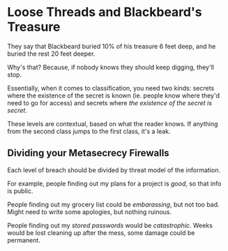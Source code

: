 # Loose Threads and Blackbeard's Treasure

They say that Blackbeard buried 10% of his treasure 6 feet deep, and he buried the rest 20 feet deeper.

Why's that? Because, if nobody knows they should keep digging, they'll stop.

Essentially, when it comes to classification, you need two kinds: secrets where the existence of the secret is known (ie. people know where they'd need to go for access) and secrets where *the existence of the secret is secret*.

These levels are contextual, based on what the reader knows. If anything from the second class jumps to the first class, it's a leak.

## Dividing your Metasecrecy Firewalls

Each level of breach should be divided by threat model of the information.

For example, people finding out my plans for a project is *good*, so that info is public.

People finding out my grocery list could be *embarassing*, but not too bad. Might need to write some apologies, but nothing ruinous.

People finding out my *stored passwords* would be *catastrophic*. Weeks would be lost cleaning up after the mess, some damage could be permanent.
